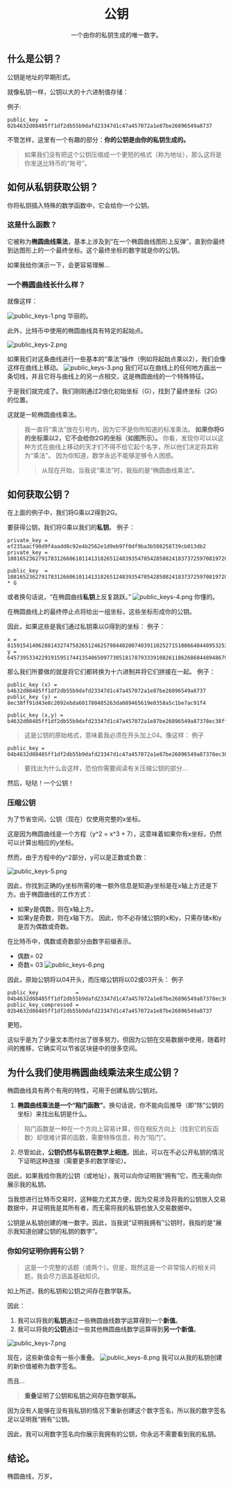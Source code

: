 # <center>公钥</center>
<center>一个由你的私钥生成的唯一数字。</center>

## 什么是公钥？
公钥是地址的早期形式。

就像私钥一样，公钥以大的十六进制值存储：

例子:
```
public_key  = 02b4632d08485ff1df2db55b9dafd23347d1c47a457072a1e87be26896549a8737
```

不管怎样，这里有一个有趣的部分：**你的公钥是由你的私钥生成的。**

>如果我们没有把这个公钥压缩成一个更短的格式（称为地址），那么这将是你发送比特币的“账号”。

## 如何从私钥获取公钥？
你将私钥插入特殊的数学函数中，它会给你一个公钥。

### 这是什么函数？
它被称为**椭圆曲线乘法**，基本上涉及到“在一个椭圆曲线图形上反弹”，直到你最终到达图形上的一个最终坐标。这个最终坐标的数字就是你的公钥。

如果我给你演示一下，会更容易理解...

### 一个椭圆曲线长什么样？
就像这样：

![public_keys-1.png](img/public_keys-1%20(1).png)
华丽的。

此外，比特币中使用的椭圆曲线具有特定的起始点。

![public_keys-2.png](img/public_keys-2%20(1).png)

如果我们对这条曲线进行一些基本的“乘法”操作（例如将起始点乘以2），我们会像这样在曲线上移动。
![public_keys-3.png](img/public_keys-3%20(1).png)
我们可以在曲线上的任何地方画出一条切线，并且它将与曲线上的另一点相交，这是椭圆曲线的一个特殊特征。

于是我们就完成了。我们刚刚通过2倍化初始坐标（G），找到了最终坐标（2G）的位置。

这就是一轮椭圆曲线乘法。
>我一直将“乘法”放在引号内，因为它不是你所知道的标准乘法。
**如果你将G的坐标乘以2，它不会给你2G的坐标（如图所示）。**
你看，发现你可以以这种方式在曲线上移动的天才们不得不给它起个名字，所以他们决定将其称为“乘法”。
因为你知道，数学永远不能够足够令人困惑。
>>从现在开始，当我说“乘法”时，我指的是“椭圆曲线乘法”。

## 如何获取公钥？
在上面的例子中，我们将G乘以2得到2G。

要获得公钥，我们将G乘以我们的**私钥**。
例子：
```
private_key = ef235aacf90d9f4aadd8c92e4b2562e1d9eb97f0df9ba3b508258739cb013db2
private_key = 108165236279178312660610114131826512483935470542850824183737259708197206310322

public_key  = 108165236279178312660610114131826512483935470542850824183737259708197206310322 * G
```
或者换句话说，“在椭圆曲线**私钥**上反复跳跃。”
![public_keys-4.png](img/public_keys-4%20(1).png)
你懂的。

在椭圆曲线上的最终停止点将给出一组坐标，这些坐标形成你的公钥。

因此，如果这些是我们通过私钥乘以G得到的坐标：
例子：
```
x = 81591541406288143274758265124625798440200740391102527151086648448953253267255
y = 64573953342291915951744135406509773051817879333910826118626860448948679381492
```

那么我们所要做的就是将它们都转换为十六进制并将它们拼接在一起。
例子：
```
public_key (x) = b4632d08485ff1df2db55b9dafd23347d1c47a457072a1e87be26896549a8737
public_key (y) = 8ec38ff91d43e8c2092ebda601780485263da089465619e0358a5c1be7ac91f4

public_key (x,y) = b4632d08485ff1df2db55b9dafd23347d1c47a457072a1e87be26896549a87378ec38ff91d43e8c2092ebda601780485263da089465619e0358a5c1be7ac91f4
```

>这是公钥的原始格式，意味着我必须在开头加上04。像这样：
例子
```
public_key = 04b4632d08485ff1df2db55b9dafd23347d1c47a457072a1e87be26896549a87378ec38ff91d43e8c2092ebda601780485263da089465619e0358a5c1be7ac91f4
```
>要找出为什么会这样，恐怕你需要阅读有关压缩公钥的部分...

然后，哒哒！一个公钥！

### 压缩公钥
为了节省空间，公钥（现在）仅使用完整的x坐标。

这是因为椭圆曲线是一个方程（y^2 = x^3 + 7），这意味着如果你有x坐标，仍然可以计算出相应的y坐标。

然而，由于方程中的y^2部分，y可以是正数或负数：

![public_keys-5.png](img/public_keys-5%20(1).png)

因此，你找到正确的y坐标所需的唯一额外信息是知道y坐标是在x轴上方还是下方。由于椭圆曲线的工作方式：

* 如果y是偶数，则在x轴上方。
* 如果y是奇数，则在x轴下方。
因此，你不必存储公钥的x和y，只需存储x和y是否为偶数或奇数。

在比特币中，偶数或奇数部分由数字前缀表示。

* 偶数= 02
* 奇数= 03
![public_keys-6.png](img/public_keys-6%20(1).png)

因此，原始公钥将以04开头，而压缩公钥将以02或03开头：
例子
```
public_key            = 04b4632d08485ff1df2db55b9dafd23347d1c47a457072a1e87be26896549a87378ec38ff91d43e8c2092ebda601780485263da089465619e0358a5c1be7ac91f4
public_key_compressed = 02b4632d08485ff1df2db55b9dafd23347d1c47a457072a1e87be26896549a8737
```
更短。

这似乎是为了少量文本而付出了很多努力，但因为公钥在交易数据中使用，随着时间的推移，它确实可以节省区块链中的很多空间。

## 为什么我们使用椭圆曲线乘法来生成公钥？
椭圆曲线具有两个有用的特性，可用于创建私钥/公钥对。

1. **椭圆曲线乘法是一个“陷门函数”**。换句话说，你不能向后推导（即“除”公钥的坐标）来找出私钥是什么。
>陷门函数是一种在一个方向上容易计算，但在相反方向上（找到它的反函数）却很难计算的函数，需要特殊信息，称为“陷门”。

2. 尽管如此，**公钥仍然与私钥在数学上相连**。因此，可以在不必公开私钥的情况下证明这种连接（需要更多的数学理论）。

因此，如果我给你我的公钥（或地址），我可以向你证明我“拥有”它，而无需向你展示我的私钥。

当我想进行比特币交易时，这种能力尤其方便，因为交易涉及将我的公钥放入交易数据中，并证明我是其所有者，而无需将我的私钥也放入交易数据中。

公钥是从私钥创建的唯一数字。因此，当我说“证明我拥有”公钥时，我指的是“展示我知道创建公钥的私钥的数字”。

### 你如何证明你拥有公钥？
>这是一个完整的话题（或两个）。但是，既然这是一个非常恼人的相关问题，我会尽力涵盖基础知识。

如上所述，我的私钥和公钥之间存在数学联系。

因此：

1. 我可以将我的**私钥**通过一些椭圆曲线数学运算得到一个**新值**。
2. 我可以将我的**公钥**通过一些其他椭圆曲线数学运算得到**另一个新值**。

![public_keys-7.png](img/public_keys-7%20(1).png)

现在，这些新值会有一些小重叠。
![public_keys-8.png](img/public_keys-8%20(1).png)
我可以从我的私钥创建的新价值被称为数字签名。

而且…

>**重叠证明了公钥和私钥之间存在数学联系。**

因为没有人能够在没有我私钥的情况下重新创建这个数字签名，所以我的数字签名足以证明我“拥有”公钥。

因此，我可以用数字签名向你展示我拥有的公钥，你永远不需要看到我的私钥。

## 结论。
椭圆曲线，万岁。